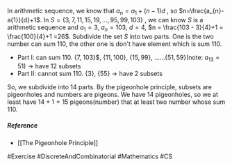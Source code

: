 In arithmetic sequence, we know that $a_{n}=a_{1}+(n-1)d$ , so $n=\frac{a_{n}-a{1}}{d}+1$.
In $S = \{3,7,11,15,19,...,95,99,103\}$ , we can know $S$ is a arithmetic sequence and $a_{1} = 3$, $a_{n} =103$, $d = 4$, $n = \frac{103 - 3}{4}+1  = \frac{100}{4}+1 =26$.
Subdivide the set $S$ into two parts. One is the two number can sum 110, the other one is don't have element which is sum 110.
- Part I: can sum 110.
	\{7, 103\}$, $\{11, 100\}$, $\{15, 99\}$, ......$\{51, 59\}$(note: $a_{13}=51$) $\rightarrow$ have 12 subsets
- Part II: cannot sum 110.
	$\{3\}$, $\{55\}$ $\rightarrow$ have 2 subsets

So, we subdivide into 14 parts. By the pigeonhole principle, subsets are pigeonholes and numbers are pigeons. We have 14 pigeonholes, so we at least have $14 + 1 = 15$ pigeons(number) that at least two number whose sum 110.
##### Reference
- [[The Pigeonhole Principle]]

#Exercise #DiscreteAndCombinatorial #Mathematics #CS 